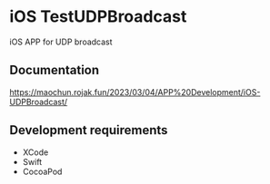 # iOS TestUDPBroadcast

iOS APP for UDP broadcast

## Documentation

https://maochun.rojak.fun/2023/03/04/APP%20Development/iOS-UDPBroadcast/

## Development requirements

- XCode
- Swift
- CocoaPod

